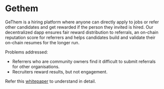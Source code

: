 # Gethem

GeThem is a hiring platform where anyone can directly apply to jobs or refer other candidates and get rewarded if the person they invited is hired. Our decentralized dapp ensures fair reward distribution to referrals, an on-chain reputation score for referrers and helps candidates build and validate their on-chain resumes for the longer run.

Problems addressed:
- Referrers who are community owners find it difficult to submit referrals for other organisations.
- Recruiters reward results, but not engagement.

Refer this [whitepaper](https://docs.google.com/document/d/11rOJOuWbUlBLRupmniBlNXVpAI_J7L6FKi11Wy3AQiQ) to understand in detail.
